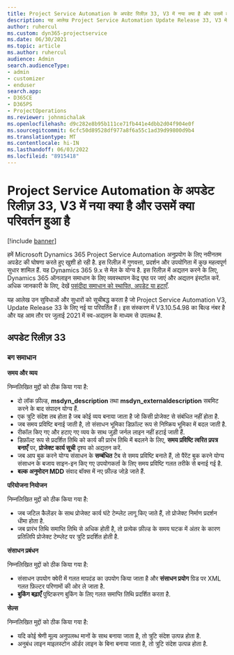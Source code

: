 ```yaml
---
title: Project Service Automation के अपडेट रिलीज़ 33, V3 में नया क्या है और उसमें क्या परिवर्तन हुआ है
description: यह आलेख Project Service Automation Update Release 33, V3 में उपलब्ध सुविधाओं और सुधारों को सूचीबद्ध करता है।
author: ruhercul
ms.custom: dyn365-projectservice
ms.date: 06/30/2021
ms.topic: article
ms.author: ruhercul
audience: Admin
search.audienceType:
- admin
- customizer
- enduser
search.app:
- D365CE
- D365PS
- ProjectOperations
ms.reviewer: johnmichalak
ms.openlocfilehash: d9c282e8b95b111ce71fb441e4dbb2d04f904e0f
ms.sourcegitcommit: 6cfc50d89528df977a8f6a55c1ad39d99800d9b4
ms.translationtype: MT
ms.contentlocale: hi-IN
ms.lasthandoff: 06/03/2022
ms.locfileid: "8915418"
---
```

# <a name="whats-new-or-changed-in-project-service-automation-update-release-33-v3"></a>Project Service Automation के अपडेट रिलीज़ 33, V3 में नया क्या है और उसमें क्या परिवर्तन हुआ है

[!include [banner](../includes/psa-now-project-operations.md)]

हमें Microsoft Dynamics 365 Project Service Automation अनुप्रयोग के लिए नवीनतम अपडेट की घोषणा करते हुए खुशी हो रही है. इस रिलीज़ में गुणवत्ता, प्रदर्शन और उपयोगिता में कुछ महत्वपूर्ण सुधार शामिल हैं. यह Dynamics 365 9.x से मेल के योग्य है. इस रिलीज़ में अद्यतन करने के लिए, Dynamics 365 ऑनलाइन समाधान के लिए व्यवस्थापन केंद्र पृष्ठ पर जाएं और अद्यतन इंस्टॉल करें. अधिक जानकारी के लिए, देखें [पसंदीदा समाधान को स्थापित, अपडेट या हटाएँ](/power-platform/admin/install-remove-preferred-solution).

यह आलेख उन सुविधाओं और सुधारों को सूचीबद्ध करता है जो Project Service Automation V3, Update Release 33 के लिए नई या परिवर्तित हैं। इस संस्करण में V3.10.54.98 का बिल्ड नंबर है और यह आम तौर पर जुलाई 2021 में स्व-अद्यतन के माध्यम से उपलब्ध है.

## <a name="update-release-33"></a>अपडेट रिलीज़ 33

### <a name="bug-fixes"></a>बग समाधान

**समय और व्यय**

निम्नलिखित मुद्दों को ठीक किया गया है:

- दो लॉक फ़ील्ड, **msdyn_description** तथा **msdyn_externaldescription** सबमिट करने के बाद संपादन योग्य हैं.
- एक त्रुटि संदेश तब होता है जब कोई व्यय बनाया जाता है जो किसी प्रोजेक्ट से संबंधित नहीं होता है.
- जब समय प्रविष्टि बनाई जाती है, तो संसाधन भूमिका डिफ़ॉल्ट रूप से निष्क्रिय भूमिका में बदल जाती है.
- रीकॉल किए गए और हटाए गए व्यय के साथ जुड़ी जर्नल लाइन नहीं हटाई जाती हैं.
- डिफ़ॉल्ट रूप से प्रदर्शित तिथि को कार्य की प्रारंभ तिथि में बदलने के लिए, **समय प्रविष्टि त्वरित प्रपत्र बनाएँ** पर, **प्रोजेक्ट कार्य सूची** दृश्य को अद्यतन करें.
- जब आप बुक करने योग्य संसाधन के **सम्बंधित** टैब से समय प्रविष्टि बनाते हैं, तो पैरेंट बुक करने योग्य संसाधन के बजाय साइन-इन किए गए उपयोगकर्ता के लिए समय प्रविष्टि गलत तरीके से बनाई गई है.
- **बल्क अनुमोदन MDD** संवाद बॉक्स में नए फ़ील्ड जोड़े जाते हैं.

**परियोजना नियोजन**

निम्नलिखित मुद्दों को ठीक किया गया है:
- जब जटिल कैलेंडर के साथ प्रोजेक्ट कार्य घंटे टेम्प्लेट लागू किए जाते हैं, तो प्रोजेक्ट निर्माण प्रदर्शन धीमा होता है.
- जब प्रारंभ तिथि समाप्ति तिथि से अधिक होती है, तो प्रत्येक फ़ील्ड के समय घटक में अंतर के कारण प्रतिलिपि प्रोजेक्ट टेम्प्लेट पर त्रुटि प्रदर्शित होती है.

**संसाधन प्रबंधन**

निम्नलिखित मुद्दों को ठीक किया गया है:
- संसाधन उपयोग क्वेरी में गलत मापदंड का उपयोग किया जाता है और **संसाधन प्रयोग** ग्रिड पर XML गलत फ़िल्टर परिणामों की ओर ले जाता है.
- **बुकिंग बढ़ाएँ** पुष्टिकरण बुकिंग के लिए गलत समाप्ति तिथि प्रदर्शित करता है.

**सेल्स**

निम्नलिखित मुद्दों को ठीक किया गया है:
- यदि कोई श्रेणी मूल्य अनुपलब्ध मानों के साथ बनाया जाता है, तो त्रुटि संदेश उत्पन्न होता है.
- अनुबंध लाइन माइलस्टोन ऑर्डर लाइन के बिना बनाया जाता है, तो त्रुटि संदेश उत्पन्न होता है.
